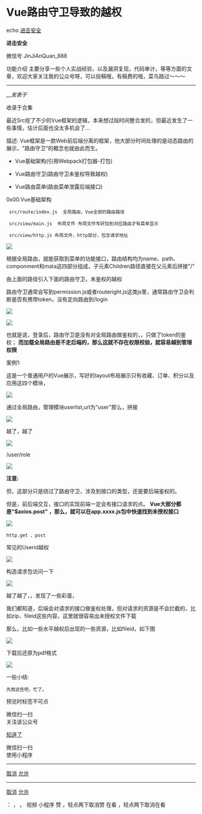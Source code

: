 #  Vue路由守卫导致的越权

echo  [ 进击安全 ](javascript:void\(0\);)

**进击安全** ![]()

微信号 JinJiAnQuan_888

功能介绍 主要分享一些个人实战经验，以及漏洞复现，代码审计，等等方面的文章，欢迎大家关注我的公众号呀，可以投稿哦，有稿费的哦，菜鸟路过～～～

____

___发表于_

收录于合集

 最近Src挖了不少的Vue框架的逻辑，本来想过段时间整合发的，但最近发生了一些事情，估计后面也没太多机会了...

  

描述: Vue框架是一款Web前后端分离的框架，他大部分时间处理的是动态路由的展示，"路由守卫"的概念也就由此而生。

  

  * Vue基础架构(引用Webpack打包器-打包)

  * Vue路由守卫(路由守卫未鉴权导致越权)

  * Vue路由菜单(路由菜单泄露后端接口)

  

0x00.Vue基础架构

     src/route/index.js  全局路由，Vue全部的路由路径

     src/view/main.js  布局文件 布局文件写好加到对应路由才有菜单显示

     src/view/http.js 布局文件，http部分，包含请求地址

![](http://hk-proxy.gitwarp.com/https://raw.githubusercontent.com/tuchuang9/tc1/refs/heads/main/public/20230223083730.png)

    

根据全局路由，就能获取到菜单的功能接口，路由结构均为name、path、componment和mata这四部分组成，子元素Children路径直接在父元素后拼接"/"

  

 由上面的路径引入下面的路由守卫，未鉴权的越权

 路由守卫通常会写到permission.js或者routeright.js这类js里，通常路由守卫会判断是否有携带token，没有定向路由到/login  

![](http://hk-proxy.gitwarp.com/https://raw.githubusercontent.com/tuchuang9/tc1/refs/heads/main/public/20230223083731.png)

  

![](http://hk-proxy.gitwarp.com/https://raw.githubusercontent.com/tuchuang9/tc1/refs/heads/main/public/20230223083733.png)

也就是说，登录后，路由守卫是没有对全局路由做鉴权的，，只做了token的鉴权；
**而加载全局路由是不走后端的，那么这就不存在权限校验，就容易越到管理权限**  

  

案例1:

  这是一个普通用户的Vue展示，写好的layout布局展示只有收藏、订单、积分以及应用这四个模块，

![](http://hk-proxy.gitwarp.com/https://raw.githubusercontent.com/tuchuang9/tc1/refs/heads/main/public/20230223083734.png)

  

通过全局路由，管理模块userlist,url为"user"那么，拼接

![](http://hk-proxy.gitwarp.com/https://raw.githubusercontent.com/tuchuang9/tc1/refs/heads/main/public/20230223083736.png)

越了，越了

![](http://hk-proxy.gitwarp.com/https://raw.githubusercontent.com/tuchuang9/tc1/refs/heads/main/public/20230223083737.png)

  

/user/role

![](http://hk-proxy.gitwarp.com/https://raw.githubusercontent.com/tuchuang9/tc1/refs/heads/main/public/20230223083738.png)

  

 **注意:**  

   但，这部分只是绕过了路由守卫，涉及到接口的类型，还是要后端鉴权的。

但是，前后端交互，接口的实现前端一定会有接口请求的点。 **Vue大部分都是"$axios.post"
，那么，就可以在app.xxxx.js包中快速找到未授权接口**

  

![](http://hk-proxy.gitwarp.com/https://raw.githubusercontent.com/tuchuang9/tc1/refs/heads/main/public/20230223083739.png)

  

    http.get 、post

常见的Userid越权

![](http://hk-proxy.gitwarp.com/https://raw.githubusercontent.com/tuchuang9/tc1/refs/heads/main/public/20230223083741.png)

  

构造请求包访问一下

![](http://hk-proxy.gitwarp.com/https://raw.githubusercontent.com/tuchuang9/tc1/refs/heads/main/public/20230223083742.png)

  

越了越了，，发现了一些彩蛋，

我们都知道，后端会对请求的接口做鉴权处理，但对请求的资源是不会拦截的，比如zip、fileid这些内容，这里就很容易出未授权文件下载

  

那么，比如一些水平越权后出现的一些资源，比如fileid，如下图

![](http://hk-proxy.gitwarp.com/https://raw.githubusercontent.com/tuchuang9/tc1/refs/heads/main/public/20230223083744.png)

  

下载后还原为pdf格式

  

![](http://hk-proxy.gitwarp.com/https://raw.githubusercontent.com/tuchuang9/tc1/refs/heads/main/public/20230223083745.png)

  

一些小结:

    先放这些吧，忙了。  

  

  

  

  

  

  

预览时标签不可点

微信扫一扫  
关注该公众号

[知道了](javascript:;)

微信扫一扫  
使用小程序

****

[取消](javascript:void\(0\);) [允许](javascript:void\(0\);)

****

[取消](javascript:void\(0\);) [允许](javascript:void\(0\);)

： ， 。   视频 小程序 赞 ，轻点两下取消赞 在看 ，轻点两下取消在看


